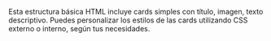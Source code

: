 Esta estructura básica HTML incluye cards simples con título, imagen, texto descriptivo. Puedes personalizar los estilos de las cards utilizando CSS externo o interno, según tus necesidades.

